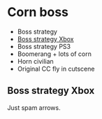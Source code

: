 # Corn boss

- Boss strategy
- [Boss strategy Xbox](#boss-xbox)
- Boss strategy PS3
- Boomerang + lots of corn
- Horn civilian
- Original CC fly in cutscene

## <a name="boss-xbox"></a>Boss strategy Xbox

Just spam arrows.
